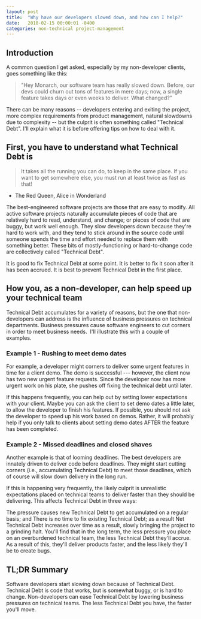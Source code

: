 ```yaml
---
layout: post
title:  "Why have our developers slowed down, and how can I help?"
date:   2018-02-15 00:00:01 -0400
categories: non-technical project-management
---
```


## Introduction

A common question I get asked, especially by my non-developer clients, goes something like this: 

> "Hey Monarch, our software team has really slowed down. Before, our devs could churn out tons of features in mere days; now, a single feature takes days or even weeks to deliver. What changed?"

There can be many reasons -- developers entering and exiting the project, more complex requirements from product management, natural slowdowns due to complexity -- but the culprit is often something called "Technical Debt". I'll explain what it is before offering tips on how to deal with it.

## First, you have to understand what Technical Debt is

> It takes all the running you can do, to keep in the same place. If you want to get somewhere else, you must run at least twice as fast as that!
- The Red Queen, Alice in Wonderland

The best-engineered software projects are those that are easy to modify. All active software projects naturally accumulate pieces of code that are relatively hard to read, understand, and change; or pieces of code that are buggy, but work well enough. They slow developers down because they're hard to work with, and they tend to stick around in the source code until someone spends the time and effort needed to replace them with something better. These bits of mostly-functioning or hard-to-change code are collectively called "Technical Debt".

It is good to fix Technical Debt at some point. It is better to fix it soon after it has been accrued. It is best to prevent Technical Debt in the first place.

## How you, as a non-developer, can help speed up your technical team

Technical Debt accumulates for a variety of reasons, but the one that non-developers can address is the influence of business pressures on technical departments. Business pressures cause software engineers to cut corners in order to meet business needs.  I'll illustrate this with a couple of examples.


### Example 1 - Rushing to meet demo dates

For example, a developer might corners to deliver some urgent features in time for a client demo. The demo is successful --- however, the client now has two new urgent feature requests. Since the developer now has more urgent work on his plate, she pushes off fixing the technical debt until later.

If this happens frequently, you can help out by setting lower expectations with your client. Maybe you can ask the client to set demo dates a little later, to allow the developer to finish his features. If possible, you should not ask the developer to speed up his work based on demos. Rather, it will probably help if you only talk to clients about setting demo dates AFTER the feature has been completed.

### Example 2 - Missed deadlines and closed shaves
Another example is that of looming deadlines. The best developers are innately driven to deliver code before deadlines. They might start cutting corners (i.e., accumulating Technical Debt) to meet those deadlines, which of course will slow down delivery in the long run.

If this is happening very frequently, the likely culprit is unrealistic expectations placed on technical teams to deliver faster than they should be delivering. This affects Technical Debt in three ways:

The pressure causes new Technical Debt to get accumulated on a regular basis; and
There is no time to fix existing Technical Debt; as a result
Net Technical Debt increases over time as a result, slowly bringing the project to a grinding halt.
You'll find that in the long term, the less pressure you place on an overburdened technical team, the less Technical Debt they'll accrue. As a result of this, they'll deliver products faster, and the less likely they'll be to create bugs.

## TL;DR Summary

Software developers start slowing down because of Technical Debt. Technical Debt is code that works, but is somewhat buggy, or is hard to change. Non-developers can ease Technical Debt by lowering business pressures on technical teams. The less Technical Debt you have, the faster you'll move.


